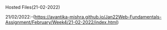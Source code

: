Hosted Files(21-02-2022)

21/02/2022:-(https://avantika-mishra.github.io/Jan22Web-Fundamentals-Assignment/February/Week4/21-02-2022/index.html)
